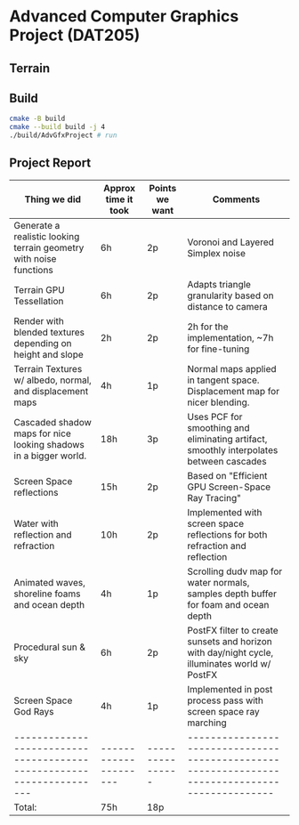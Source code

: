 # Advanced Computer Graphics Project (DAT205)

## Terrain

## Build

```bash
cmake -B build
cmake --build build -j 4
./build/AdvGfxProject # run
```

## Project Report

| Thing we did                                                       | Approx time it took | Points we want | Comments                                                                                      |
|--------------------------------------------------------------------|---------------------|----------------|-----------------------------------------------------------------------------------------------|
| Generate a realistic looking terrain geometry with noise functions | 6h                  | 2p             | Voronoi and Layered Simplex noise                                                             |
| Terrain GPU Tessellation                                           | 6h                  | 2p             | Adapts triangle granularity based on distance to camera                                       |
| Render with blended textures depending on height and slope         | 2h                  | 2p             | 2h for the implementation, ~7h for fine-tuning                                                |
| Terrain Textures w/ albedo, normal, and displacement maps          | 4h                  | 1p             | Normal maps applied in tangent space. Displacement map for nicer blending.                    |
| Cascaded shadow maps for nice looking shadows in a bigger world.   | 18h                 | 3p             | Uses PCF for smoothing and eliminating artifact, smoothly interpolates between cascades       |
| Screen Space reflections                                           | 15h                 | 2p             | Based on "Efficient GPU Screen-Space Ray Tracing"                                             |
| Water with reflection and refraction                               | 10h                 | 2p             | Implemented with screen space reflections for both refraction and reflection                  |
| Animated waves, shoreline foams and ocean depth                    | 4h                  | 1p             | Scrolling dudv map for water normals, samples depth buffer for foam and ocean depth           |
| Procedural sun & sky                                               | 6h                  | 2p             | PostFX filter to create sunsets and horizon with day/night cycle, illuminates world w/ PostFX |
| Screen Space God Rays                                              | 4h                  | 1p             | Implemented in post process pass with screen space ray marching                               |
|--------------------------------------------------------------------|---------------------|----------------|-----------------------------------------------------------------------------------------------|
| Total:                                                             | 75h                 | 18p            |                                                                                               |

